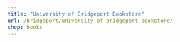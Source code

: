 ```yaml
---
title: "University of Bridgeport Bookstore"
url: /bridgeport/university-of-bridgeport-bookstore/
shop: books
---
```

